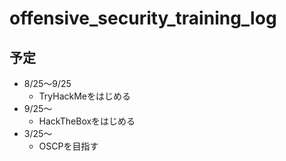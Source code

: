 # offensive_security_training_log

## 予定

* 8/25〜9/25
  * TryHackMeをはじめる
* 9/25〜
  * HackTheBoxをはじめる
* 3/25〜
  * OSCPを目指す
